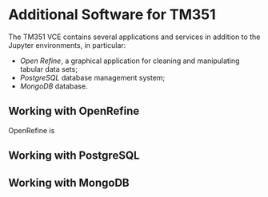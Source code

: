 # Additional Software for TM351

The TM351 VCE contains several applications and services in addition to the Jupyter environments, in particular:

- *Open Refine*, a graphical application for cleaning and manipulating tabular data sets;
- *PostgreSQL* database management system;
- *MongoDB* database.

## Working with OpenRefine

OpenRefine is 

## Working with PostgreSQL


## Working with MongoDB
